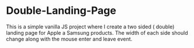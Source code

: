# Double-Landing-Page
This is a simple vanilla JS project where I create a two sided ( double) landing page for Apple a Samsung products. The width of each side should change along with the mouse enter and leave event. 
